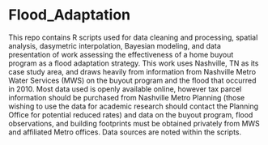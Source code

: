 # Flood_Adaptation

This repo contains R scripts used for data cleaning and processing, spatial analysis, dasymetric interpolation, Bayesian modeling, and data presentation of work assessing the effectiveness of a home buyout program as a flood adaptation strategy. This work uses Nashville, TN as its case study area, and draws heavily from information from Nashville Metro Water Services (MWS) on the buyout program and the flood that occurred in 2010. Most data used is openly available online, however tax parcel information should be purchased from Nashville Metro Planning (those wishing to use the data for academic research should contact the Planning Office for potential reduced rates) and data on the buyout program, flood observations, and building footprints must be obtained privately from MWS and affiliated Metro offices. Data sources are noted within the scripts.
